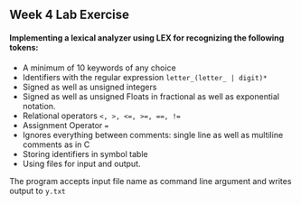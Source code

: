 ## Week 4 Lab Exercise

#### Implementing a lexical analyzer using LEX for recognizing the following tokens:
- A minimum of 10 keywords of any choice
- Identifiers with the regular expression `letter_(letter_ | digit)*`
- Signed as well as unsigned integers
- Signed as well as unsigned Floats in fractional as well as exponential notation.
- Relational operators `<, >, <=, >=, ==, !=`
- Assignment Operator `=`
- Ignores everything between comments: single line as well as multiline comments
as in C
- Storing identifiers in symbol table
- Using files for input and output.



The program accepts input file name as command line argument and writes output to `y.txt`
